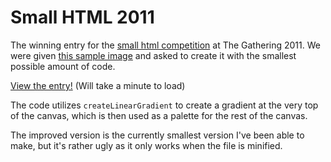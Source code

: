 Small HTML 2011
===============

The winning entry for the [small html competition](http://www.gathering.org/tg11/en/creative/competitions/small-html/) at The Gathering 2011. 
We were given [this sample image](http://haeric.github.com/small-html-2011/sample.png) and asked to create it with 
the smallest possible amount of code. 

[View the entry!](http://haeric.github.com/small-html-2011/entry.html) (Will take a minute to load)


The code utilizes `createLinearGradient` to create a gradient at the very top of the canvas, 
which is then used as a palette for the rest of the canvas.

The improved version is the currently smallest version I've been able to make, but it's rather ugly as it
only works when the file is minified.
